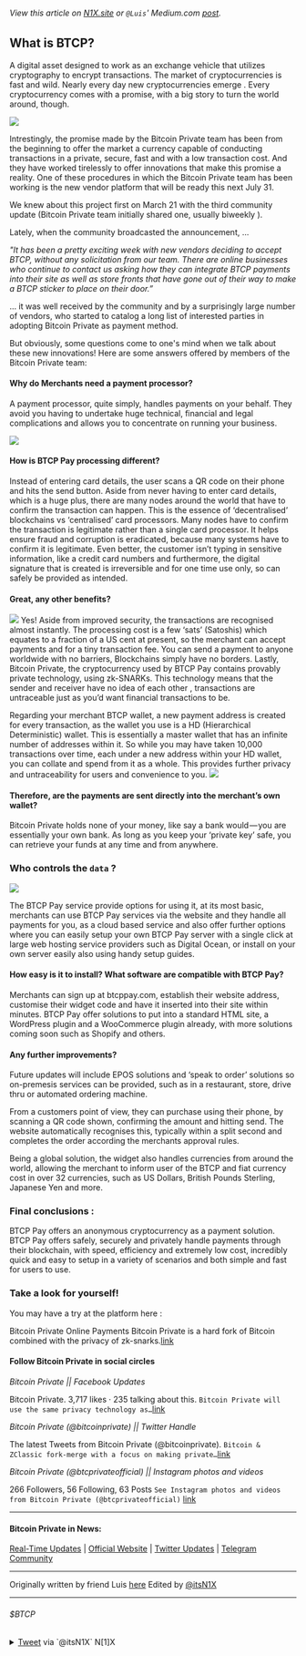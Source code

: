 ###### View this article on [N1X.site](https://n1x.site/7979_fff_btcp/) or `@Luis`' Medium.com [post](https://medium.com/@lfernandezboluda/btcppay-the-bitcoin-private-merchants-platform-ec27ccdbc6df).

## What is BTCP?

A digital asset designed to work as an exchange vehicle that utilizes cryptography to encrypt transactions.
The market of cryptocurrencies is fast and wild. Nearly every day new cryptocurrencies emerge . Every cryptocurrency comes with a promise, with a big story to turn the world around, though. 

![](https://cdn-images-1.medium.com/fit/t/533/160/1*b2yJDmc0Y5hZLE4fQaXciA.jpeg)

Intrestingly, the promise made by the Bitcoin Private team has been from the beginning to offer the market a currency capable of conducting transactions in a private, secure, fast and with a low transaction cost. And they have worked tirelessly to offer innovations that make this promise a reality. One of these procedures in which the Bitcoin Private team has been working is the new vendor platform that will be ready this next July 31.

We knew about this project first on March 21 with the third community update (Bitcoin Private team initially shared one, usually biweekly ).

Lately, when the community broadcasted the announcement, ...

*"It has been a pretty exciting week with new vendors deciding to accept BTCP, without any solicitation from our team. There are online businesses who continue to contact us asking how they can integrate BTCP payments into their site as well as store fronts that have gone out of their way to make a BTCP sticker to place on their door.”*

... it was well received by the community and by a surprisingly large number of vendors, who started to catalog a long list of interested parties in adopting Bitcoin Private as payment method.

But obviously, some questions come to one's mind when we talk about these new innovations! Here are some answers offered by members of the Bitcoin Private team:

#### Why do Merchants need a payment processor?

A payment processor, quite simply, handles payments on your behalf. They avoid you having to undertake huge technical, financial and legal complications and allows you to concentrate on running your business.

![](https://cdn-images-1.medium.com/max/533/0*p22WbQDakGVJbYQE)

#### How is BTCP Pay processing different?

Instead of entering card details, the user scans a QR code on their phone and hits the send button. Aside from never having to enter card details, which is a huge plus, there are many nodes around the world that have to confirm the transaction can happen. This is the essence of ‘decentralised’ blockchains vs ‘centralised’ card processors. Many nodes have to confirm the transaction is legitimate rather than a single card processor. It helps ensure fraud and corruption is eradicated, because many systems have to confirm it is legitimate. Even better, the customer isn’t typing in sensitive information, like a credit card numbers and furthermore, the digital signature that is created is irreversible and for one time use only, so can safely be provided as intended.

#### Great, any other benefits?

![](https://cdn-images-1.medium.com/max/533/1*VyxJD10dUpkcGNJJzJOMaQ.png)
Yes! Aside from improved security, the transactions are recognised almost instantly. The processing cost is a few ‘sats’ (Satoshis) which equates to a fraction of a US cent at present, so the merchant can accept payments and for a tiny transaction fee. You can send a payment to anyone worldwide with no barriers, Blockchains simply have no borders. Lastly, Bitcoin Private, the cryptocurrency used by BTCP Pay contains provably private technology, using zk-SNARKs. This technology means that the sender and receiver have no idea of each other , transactions are untraceable just as you’d want financial transactions to be.

Regarding your merchant BTCP wallet, a new payment address is created for every transaction, as the wallet you use is a HD (Hierarchical Deterministic) wallet. This is essentially a master wallet that has an infinite number of addresses within it. So while you may have taken 10,000 transactions over time, each under a new address within your HD wallet, you can collate and spend from it as a whole. This provides further privacy and untraceability for users and convenience to you.
![](https://cdn-images-1.medium.com/max/533/0*P1f0Ee23n2Ir6j5D.jpg)

#### Therefore, are the payments are sent directly into the merchant’s own wallet?

Bitcoin Private holds none of your money, like say a bank would — you are essentially your own bank. As long as you keep your ‘private key’ safe, you can retrieve your funds at any time and from anywhere.

### Who controls the `data` ?

![](https://cdn-images-1.medium.com/max/533/1*GQYpdNq1vTN9DjxUAMpaMg.png)

The BTCP Pay service provide options for using it, at its most basic, merchants can use BTCP Pay services via the website and they handle all payments for you, as a cloud based service and also offer further options where you can easily setup your own BTCP Pay server with a single click at large web hosting service providers such as Digital Ocean, or install on your own server easily also using handy setup guides.

#### How easy is it to install? What software are compatible with BTCP Pay?

Merchants can sign up at btcppay.com, establish their website address, customise their widget code and have it inserted into their site within minutes. BTCP Pay offer solutions to put into a standard HTML site, a WordPress plugin and a WooCommerce plugin already, with more solutions coming soon such as Shopify and others.

#### Any further improvements?

Future updates will include EPOS solutions and ‘speak to order’ solutions so on-premesis services can be provided, such as in a restaurant, store, drive thru or automated ordering machine.

From a customers point of view, they can purchase using their phone, by scanning a QR code shown, confirming the amount and hitting send. The website automatically recognises this, typically within a split second and completes the order according the merchants approval rules.

Being a global solution, the widget also handles currencies from around the world, allowing the merchant to inform user of the BTCP and fiat currency cost in over 32 currencies, such as US Dollars, British Pounds Sterling, Japanese Yen and more.

### Final conclusions :

BTCP Pay offers an anonymous cryptocurrency as a payment solution.
BTCP Pay offers safely, securely and privately handle payments through their blockchain, with speed, efficiency and extremely low cost, incredibly quick and easy to setup in a variety of scenarios and both simple and fast for users to use.

### Take a look for yourself!

You may have a try at the platform here :

Bitcoin Private Online Payments
Bitcoin Private is a hard fork of Bitcoin combined with the privacy of zk-snarks.[link](https://btcppay.com)


#### Follow Bitcoin Private in social circles

*Bitcoin Private || Facebook Updates*

Bitcoin Private. 3,717 likes · 235 talking about this. 
`Bitcoin Private will use the same privacy technology as…`[link](www.facebook.com/bitcoinprivate)



*Bitcoin Private (@bitcoinprivate) || Twitter Handle*

The latest Tweets from Bitcoin Private (@bitcoinprivate). 
`Bitcoin & ZClassic fork-merge with a focus on making private…`[link](twitter.com/BTCPrivate)



*Bitcoin Private (@btcprivateofficial) || Instagram photos and videos*

266 Followers, 56 Following, 63 Posts
`See Instagram photos and videos from Bitcoin Private (@btcprivateofficial)`
[link](https://www.instagram.com/btcpofficial)


---

#### Bitcoin Private in News: 

[Real-Time Updates](https://t.me/bitcoinprivatenews) | [Official Website](https://btcprivate.org/) | [Twitter Updates](https://twitter.com/bitcoinprivate) | [Telegram Community](t.me/BTCPrivate)


---

Originally written by friend Luis [here](https://medium.com/@lfernandezboluda/btcppay-the-bitcoin-private-merchants-platform-ec27ccdbc6df)
Edited by [@itsN1X](https://itsn1x.github.io/7979_fff_btcp)


---

###### $BTCP

<details> `#Throwback` <summary><a href="https://twitter.com/itsN1X/status/1000151954645962752">Tweet</a> via `@itsN1X` N[1]X
</summary><blockquote class="twitter-tweet"><p lang="en" dir="ltr">WORK &gt;&gt; Twerk &gt;&gt; WORK &gt;&gt; Twerk &gt;&gt; WORK.<a href="https://twitter.com/hashtag/moodr?src=hash&amp;ref_src=twsrc%5Etfw">#moodr</a> rn; <a href="https://twitter.com/hashtag/et7917?src=hash&amp;ref_src=twsrc%5Etfw">#et7917</a> <a href="https://twitter.com/search?q=%24ETH&amp;src=ctag&amp;ref_src=twsrc%5Etfw">$ETH</a> [ <a href="https://twitter.com/hashtag/NEVERdie?src=hash&amp;ref_src=twsrc%5Etfw">#NEVERdie</a> ] <a href="https://t.co/MJu2XfMc8G">pic.twitter.com/MJu2XfMc8G</a></p>&mdash; и【1】x ⌨️{🕳 (@itsN1X) <a href="https://twitter.com/itsN1X/status/1000151954645962752?ref_src=twsrc%5Etfw">May 25, 2018</a></blockquote> <script async src="https://platform.twitter.com/widgets.js" charset="utf-8"></script></details>
